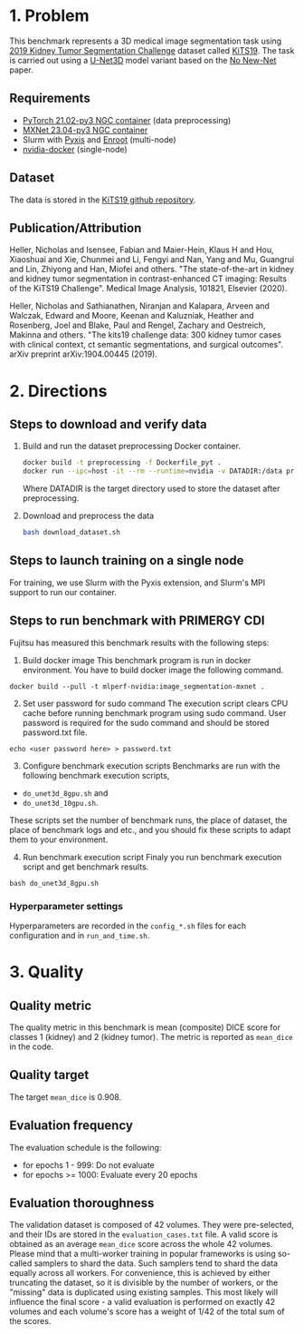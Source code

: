 # 1. Problem

This benchmark represents a 3D medical image segmentation task using [2019 Kidney Tumor Segmentation Challenge](https://kits19.grand-challenge.org/) dataset called [KiTS19](https://github.com/neheller/kits19). The task is carried out using a [U-Net3D](https://arxiv.org/pdf/1606.06650.pdf) model variant based on the [No New-Net](https://arxiv.org/pdf/1809.10483.pdf) paper.

## Requirements
* [PyTorch 21.02-py3 NGC container](https://ngc.nvidia.com/registry/nvidia-pytorch) (data preprocessing)
* [MXNet 23.04-py3 NGC container](https://ngc.nvidia.com/registry/nvidia-mxnet)
* Slurm with [Pyxis](https://github.com/NVIDIA/pyxis) and [Enroot](https://github.com/NVIDIA/enroot) (multi-node)
* [nvidia-docker](https://github.com/NVIDIA/nvidia-docker) (single-node)

## Dataset

The data is stored in the [KiTS19 github repository](https://github.com/neheller/kits19).

## Publication/Attribution
Heller, Nicholas and Isensee, Fabian and Maier-Hein, Klaus H and Hou, Xiaoshuai and Xie, Chunmei and Li, Fengyi and Nan, Yang and Mu, Guangrui and Lin, Zhiyong and Han, Miofei and others.
"The state-of-the-art in kidney and kidney tumor segmentation in contrast-enhanced CT imaging: Results of the KiTS19 Challenge".
Medical Image Analysis, 101821, Elsevier (2020).

Heller, Nicholas and Sathianathen, Niranjan and Kalapara, Arveen and Walczak, Edward and Moore, Keenan and Kaluzniak, Heather and Rosenberg, Joel and Blake, Paul and Rengel, Zachary and Oestreich, Makinna and others.
"The kits19 challenge data: 300 kidney tumor cases with clinical context, ct semantic segmentations, and surgical outcomes".
arXiv preprint arXiv:1904.00445 (2019).

# 2. Directions

## Steps to download and verify data

1. Build and run the dataset preprocessing Docker container.
    
    ```bash
    docker build -t preprocessing -f Dockerfile_pyt .
    docker run --ipc=host -it --rm --runtime=nvidia -v DATADIR:/data preprocessing:latest 
    ```
   Where DATADIR is the target directory used to store the dataset after preprocessing.

   
2. Download and preprocess the data

    ```bash
    bash download_dataset.sh 
    ```

## Steps to launch training on a single node

For training, we use Slurm with the Pyxis extension, and Slurm's MPI support to run our container.

## Steps to run benchmark with PRIMERGY CDI

Fujitsu has measured this benchmark results with the following steps:

1. Build docker image
This benchmark program is run in docker environment. You have to build docker image the following command.

```
docker build --pull -t mlperf-nvidia:image_segmentation-mxnet .
```

2. Set user password for sudo command
The execution script clears CPU cache before running benchmark program using sudo command. 
User password is required for the sudo command and should be stored password.txt file.

```
echo <user password here> > password.txt
```

3. Configure benchmark execution scripts
Benchmarks are run with the following benchmark execution scripts,
- `do_unet3d_8gpu.sh` and
- `do_unet3d_10gpu.sh`.

These scripts set the number of benchmark runs, the place of dataset, the place of benchmark logs and etc.,
and you should fix these scripts to adapt them to your environment.

4. Run benchmark execution script
Finaly you run benchmark execution script and get benchmark results.

```
bash do_unet3d_8gpu.sh
```


### Hyperparameter settings

Hyperparameters are recorded in the `config_*.sh` files for each configuration and in `run_and_time.sh`.

 
# 3. Quality

## Quality metric

The quality metric in this benchmark is mean (composite) DICE score for classes 1 (kidney) and 2 (kidney tumor). 
The metric is reported as `mean_dice` in the code.

## Quality target

The target `mean_dice` is 0.908.

## Evaluation frequency

The evaluation schedule is the following:
- for epochs 1 - 999: Do not evaluate
- for epochs >= 1000: Evaluate every 20 epochs

## Evaluation thoroughness

The validation dataset is composed of 42 volumes. They were pre-selected, and their IDs are stored in the `evaluation_cases.txt` file.
A valid score is obtained as an average `mean_dice` score across the whole 42 volumes. Please mind that a multi-worker training in popular frameworks is using so-called samplers to shard the data.
Such samplers tend to shard the data equally across all workers. For convenience, this is achieved by either truncating the dataset, so it is divisible by the number of workers,
or the "missing" data is duplicated using existing samples. This most likely will influence the final score - a valid evaluation is performed on exactly 42 volumes and each volume's score has a weight of 1/42 of the total sum of the scores.
